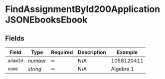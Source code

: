 # FindAssignmentById200ApplicationJSONEbooksEbook


## Fields

| Field              | Type               | Required           | Description        | Example            |
| ------------------ | ------------------ | ------------------ | ------------------ | ------------------ |
| `adamId`           | *number*           | :heavy_minus_sign: | N/A                | 1058120411         |
| `name`             | *string*           | :heavy_minus_sign: | N/A                | Algebra 1          |